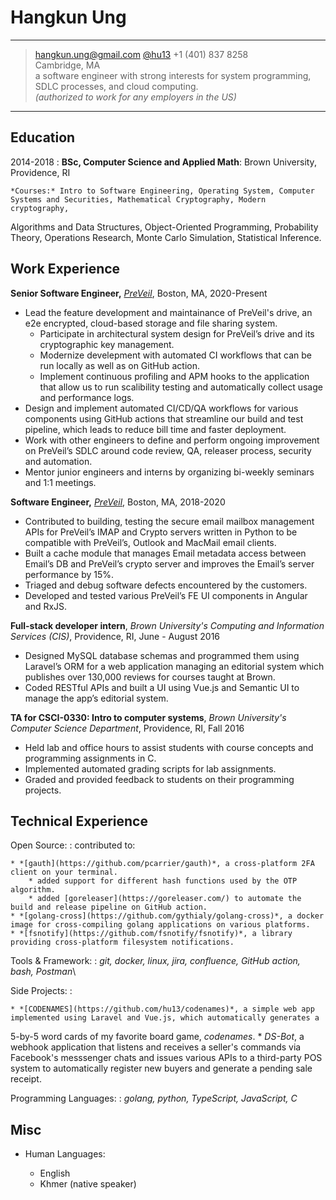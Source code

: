 Hangkun Ung
============

----

> <hangkun.ung@gmail.com> [@hu13](https://github.com/hu13) +1 (401) 837 8258\
> Cambridge, MA\
>  a software engineer with strong interests for system programming, SDLC processes, and cloud computing.\
> *(authorized to work for any employers in the US)*


----

Education
---------

2014-2018
:   **BSc, Computer Science and Applied Math**: Brown University, Providence, RI

    *Courses:* Intro to Software Engineering, Operating System, Computer Systems and Securities, Mathematical Cryptography, Modern cryptography,
Algorithms and Data Structures, Object-Oriented Programming, Probability Theory, Operations Research, Monte Carlo Simulation, Statistical Inference.

Work Experience
----------

**Senior Software Engineer,** *[PreVeil](https://www.preveil.com)*, Boston, MA, 2020-Present

* Lead the feature development and maintainance of PreVeil's drive, an e2e encrypted, cloud-based storage and file sharing system.
    * Participate in architectural system design for PreVeil’s drive and its cryptographic key management.
    * Modernize develepment with automated CI workflows that can be run locally as well as on GitHub action.
    * Implement continuous profiling and APM hooks to the application that allow us to run scalibility testing and automatically collect usage and performance logs. 
* Design and implement automated CI/CD/QA workflows for various components using GitHub actions that streamline our build and test pipeline, which leads to reduce bill time and faster deployment.
* Work with other engineers to define and perform ongoing improvement on PreVeil’s SDLC around code review, QA, releaser process, security and automation.
* Mentor junior engineers and interns by organizing bi-weekly seminars and 1:1 meetings.

**Software Engineer,** *[PreVeil](https://www.preveil.com)*, Boston, MA, 2018-2020

* Contributed to building, testing the secure email mailbox management APIs for PreVeil’s IMAP and Crypto servers written in Python to be compatible with
PreVeil’s, Outlook and MacMail email clients.
* Built a cache module that manages Email metadata access between Email’s DB and PreVeil’s crypto server and improves the Email’s
server performance by 15%.
* Triaged and debug software defects encountered by the customers.
* Developed and tested various PreVeil’s FE UI components in Angular and RxJS.


**Full-stack developer intern**, *Brown University's Computing and Information Services (CIS)*, Providence, RI, June - August 2016
    
* Designed MySQL database schemas and programmed them using Laravel’s ORM for a web application managing an editorial system
which publishes over 130,000 reviews for courses taught at Brown. 
* Coded RESTful APIs and built a UI using Vue.js and Semantic UI to
manage the app’s editorial system.

**TA for CSCI-0330: Intro to computer systems**, *Brown University's Computer Science Department*, Providence, RI, Fall 2016

* Held lab and office hours to assist students with course concepts and programming assignments in C.
* Implemented automated grading scripts for lab assignments.
* Graded and provided feedback to students on their programming projects.

Technical Experience
--------------------

Open Source:
:   contributed to:

    * *[gauth](https://github.com/pcarrier/gauth)*, a cross-platform 2FA client on your terminal.
        * added support for different hash functions used by the OTP algorithm.
        * added [goreleaser](https://goreleaser.com/) to automate the build and release pipeline on GitHub action.
    * *[golang-cross](https://github.com/gythialy/golang-cross)*, a docker image for cross-compiling golang applications on various platforms.
    * *[fsnotify](https://github.com/fsnotify/fsnotify)*, a library providing cross-platform filesystem notifications.

Tools & Framework:
: *git, docker, linux, jira, confluence, GitHub action, bash, Postman*\

Side Projects:
:   

    * *[CODENAMES](https://github.com/hu13/codenames)*, a simple web app implemented using Laravel and Vue.js, which automatically generates a
5-by-5 word cards of my favorite board game, *codenames*.
    * *DS-Bot*, a webhook application that listens and receives a seller's commands via Facebook's messsenger chats and issues various APIs to a third-party POS system
to automatically register new buyers and generate a pending sale receipt.

Programming Languages:
: *golang, python, TypeScript, JavaScript, C*

Misc
----------------------------------------

* Human Languages:

     * English
     * Khmer (native speaker)
